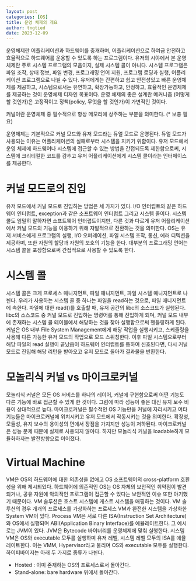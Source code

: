 ```yaml
---
layout: post
categories: [OS]
title: 운영 체제의 개요
author: tngtied
date: 2023-12-09
---
```


운영체제란 어플리케이션과 하드웨어를 중개하며, 어플리케이션으로 하여금 안전하고 효율적으로 하드웨어를 운용할 수 있도록 하는 프로그램이다.
유저의 시야에서 본 운영체제란 주로 시스템 프로그램의 모음이지, 실제 시스템 콜이 아니다. 시스템 프로그램은 파일 조작, 상태 정보, 파일 변경, 프로그래밍 언어 지원, 프로그램 로딩과 실행, 어플리케이션 프로그램으로 나뉠 수 있다.
유저에게는 간편하고 쉽고 안전성있고 빠른 운영체제를 제공하고, 시스템으로서는 유연하고, 확장가능하고, 안정하고, 효율적인 운영체제를 제공하는 것이 운영체제 디자인 목표이다. 운영 체제의 좋은 설계란 메커니즘 (어떻게 할 것인가)은 고정적이고 정책(policy, 무엇을 할 것인가)이 가변적인 것이다.

커널이란 운영체제 중 필수적으로 항상 메모리에 상주하는 부분을 의미한다. (\* 보충 필요)

운영체제는 기본적으로 커널 모드와 유저 모드라는 듀얼 모드로 운영된다. 듀얼 모드가 사용되는 이유는 어플리케이션의 실패로부터 시스템을 지키기 위함이다. 유저 모드에서 운영 체제에 하드웨어나 시스템에 접근할 수 있는 방법을 간접되도록 제한함으로써, 시스템에 크리티컬한 코드를 감추고 유저 어플리케이션에게 시스템 콜이라는 인터페이스를 제공한다.

# 커널 모드로의 진입

유저 모드에서 커널 모드로 진입하는 방법은 세 가지가 있다. I/O 인터럽트와 같은 하드웨어 인터럽트, exception과 같은 소프트웨어 인터럽트 그리고 시스템 콜이다. 시스템 콜도 엄밀히 말하자면 소프트웨어 인터럽트이지만, 다른 것과 다르게 유저 어플리케이션에서 커널 모드의 기능을 이용하기 위해 자발적으로 전환하는 것을 의미한다.
OS는 유저 서비스에게 프로그램의 실행, I/O 오퍼레이션, 파일 시스템 조작, 통신, 에러 디텍션을 제공하며, 또한 자원의 할당과 자원의 보호의 기능을 한다.
대부분의 프로그래밍 언어는 시스템 콜을 포장함으로써 간접적으로 사용할 수 있도록 한다.

# 시스템 콜

시스템 콜은 크게 프로세스 매니지먼트, 파일 매니지먼트, 파일 시스템 매니지먼트로 나뉜다. 우리가 사용하는 시스템 콜 중 하나는 파일을 read하는 것으로, 파일 매니지먼트에 속한다. 파일에 대한 read()를 호출할 때, 유저 공간의 libc의 소스코드가 실행된다. libc의 소스코드 중 커널 모드로 진입하는 명령어를 통해 진입하게 되며, 커널 모드 내부에 존재하는 시스템 콜 테이블에서 해당하는 것을 찾아 실행함으로써 핸들링하게 된다. 커널은 OS 내부 File System Management에게 해당 작업을 실행시키고, 스케줄링을 사용해 다른 가능한 유저 모드의 작업으로 모드 스위칭한다. 이후 파일 시스템으로부터 해당 파일의 read 실행이 끝났음이 하드웨어 인터럽트를 통하여 신호된다면, 다시 커널 모드로 진입해 해당 리턴을 받아오고 유저 모드로 돌아가 결과물을 반환한다.

# 모놀리식 커널 vs 마이크로커널

모놀리식 커널은 모든 OS 서비스를 하나의 레이어, 커널에 구현함으로써 어떤 기능도 다른 기능에 바로 접근할 수 있게 한 것이다. 그럼에 따라 성능이 좋은 대신 유지 보수 비용이 상대적으로 높다.
마이크로커널은 필수적인 OS 기능만을 커널에 자리시키고 여타 기능들은 마이크로커널에 위치시키고 유저 모드에서 작동시키는 것을 의미한다. 확장성, 모듈성, 유지 보수의 용이성의 면에서 장점을 가지지만 성능이 저하된다.
마이크로커널은 성능 문제 때문에 실제로 사용되지 않아다. 하지만 모놀리식 커널을 loadable하게 모듈화하자는 발전방향으로 이어졌다.

# Virtual Machine

VM은 OS의 하드웨어에 대한 의존성을 없애고 OS 소프트웨어의 cross-platform 호환성을 위해 제시되었다. 하드웨어에 의존적인 OS는 OS 자체의 보안적인 취약점이 발견되거나, 공유 자원에 악의적인 프로그램이 접근할 수 있다는 보안적인 이슈 또한 야기했기 때문이다.
VM 솔루션은 호스트 시스템에 게스트 시스템을 매핑하는 것이다. VM 솔루션의 경우 개개의 프로세스를 가상화하는 프로세스 VM과 완전한 시스템을 가상화한 System VM이 있다.
Process VM은 서로 다른 ISA(Instruction Set Architecture)와 OS에서 실행되며 ABI(Application Binary Interface)를 에뮬레이트한다. 그 예시로는 JVM이 있다. JVM은 Bytecode 바이너리를 운영체제에 맞춰 실행한다.
시스템 VM은 OS와 executable 모두를 실행하며 유저 레벨, 시스템 레벨 모두의 ISA를 에뮬레이트한다. 이는 VMM, Hypervisor라고 불리며 OS와 executable 모두를 실행한다.
하이퍼바이저는 아래 두 가지로 종류가 나뉜다.

- Hosted : 이미 존재하는 OS의 프로세스로서 돌아간다.
- Stand-alone: bare hardware 위에서 돌아간다.

